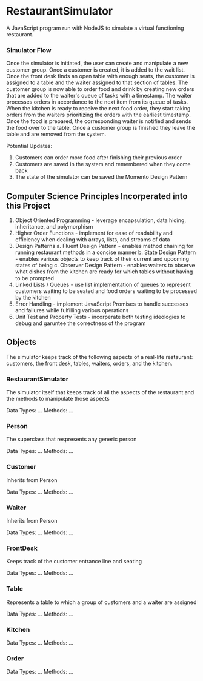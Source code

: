 # RestaurantSimulator

A JavaScript program run with NodeJS to simulate a virtual functioning restaurant.

### Simulator Flow

Once the simulator is initiated, the user can create and manipulate a new customer group. Once a customer is created, it is added to the wait list. Once the front desk finds an open table with enough seats, the customer is assigned to a table and the waiter assigned to that section of tables. The customer group is now able to order food and drink by creating new orders that are added to the waiter's queue of tasks with a timestamp. The waiter processes orders in accordance to the next item from its queue of tasks. When the kitchen is ready to receive the next food order, they start taking orders from the waiters prioritizing the orders with the earliest timestamp. Once the food is prepared, the corresponding waiter is notified and sends the food over to the table. Once a customer group is finished they leave the table and are removed from the system.

Potential Updates:
1. Customers can order more food after finishing their previous order
2. Customers are saved in the system and remembered when they come back
3. The state of the simulator can be saved the Momento Design Pattern

## Computer Science Principles Incorperated into this Project

1. Object Oriented Programming - leverage encapsulation, data hiding, inheritance, and polymorphism
2. Higher Order Functions - implement for ease of readability and efficiency when dealing with arrays, lists, and streams of data
3. Design Patterns
   a. Fluent Design Pattern - enables method chaining for running restaurant methods in a concise manner
   b. State Design Pattern - enables various objects to keep track of their current and upcoming states of being
   c. Observer Design Pattern - enables waiters to observe what dishes from the kitchen are ready for which tables without having to be prompted
4. Linked Lists / Queues - use list implementation of queues to represent customers waiting to be seated and food orders waiting to be processed by the kitchen
5. Error Handling - implement JavaScript Promises to handle successes and failures while fulfilling various operations
6. Unit Test and Property Tests - incorperate both testing ideologies to debug and garuntee the correctness of the program

## Objects

The simulator keeps track of the following aspects of a real-life restaurant: customers, the front desk, tables, waiters, orders, and the kitchen.

### RestaurantSimulator

The simulator itself that keeps track of all the aspects of the restaurant and the methods to manipulate those aspects

Data Types: ...
Methods: ...

### Person

The superclass that respresents any generic person

Data Types: ...
Methods: ...

### Customer

Inherits from Person

Data Types: ...
Methods: ...

### Waiter

Inherits from Person

Data Types: ...
Methods: ...

### FrontDesk

Keeps track of the customer entrance line and seating

Data Types: ...
Methods: ...

### Table

Represents a table to which a group of customers and a waiter are assigned

Data Types: ...
Methods: ...

### Kitchen

Data Types: ...
Methods: ...

### Order 

Data Types: ...
Methods: ...
